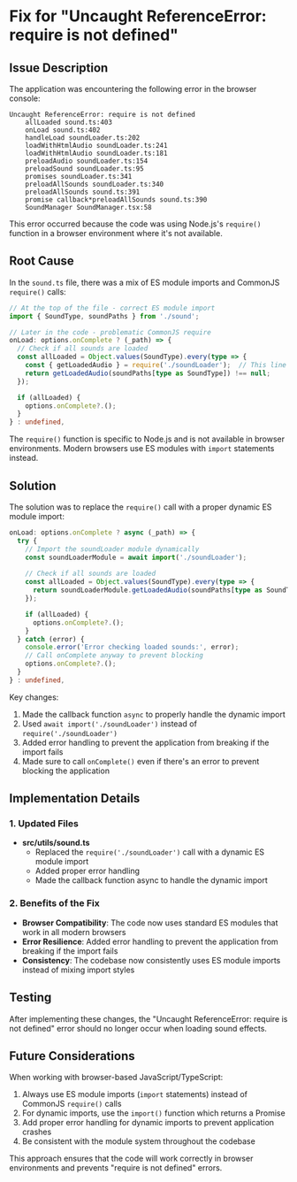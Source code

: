 # Fix for "Uncaught ReferenceError: require is not defined"

## Issue Description

The application was encountering the following error in the browser console:

```
Uncaught ReferenceError: require is not defined
    allLoaded sound.ts:403
    onLoad sound.ts:402
    handleLoad soundLoader.ts:202
    loadWithHtmlAudio soundLoader.ts:241
    loadWithHtmlAudio soundLoader.ts:181
    preloadAudio soundLoader.ts:154
    preloadSound soundLoader.ts:95
    promises soundLoader.ts:341
    preloadAllSounds soundLoader.ts:340
    preloadAllSounds sound.ts:391
    promise callback*preloadAllSounds sound.ts:390
    SoundManager SoundManager.tsx:58
```

This error occurred because the code was using Node.js's `require()` function in a browser environment where it's not available.

## Root Cause

In the `sound.ts` file, there was a mix of ES module imports and CommonJS `require()` calls:

```typescript
// At the top of the file - correct ES module import
import { SoundType, soundPaths } from './sound';

// Later in the code - problematic CommonJS require
onLoad: options.onComplete ? (_path) => {
  // Check if all sounds are loaded
  const allLoaded = Object.values(SoundType).every(type => {
    const { getLoadedAudio } = require('./soundLoader');  // This line causes the error
    return getLoadedAudio(soundPaths[type as SoundType]) !== null;
  });

  if (allLoaded) {
    options.onComplete?.();
  }
} : undefined,
```

The `require()` function is specific to Node.js and is not available in browser environments. Modern browsers use ES modules with `import` statements instead.

## Solution

The solution was to replace the `require()` call with a proper dynamic ES module import:

```typescript
onLoad: options.onComplete ? async (_path) => {
  try {
    // Import the soundLoader module dynamically
    const soundLoaderModule = await import('./soundLoader');
    
    // Check if all sounds are loaded
    const allLoaded = Object.values(SoundType).every(type => {
      return soundLoaderModule.getLoadedAudio(soundPaths[type as SoundType]) !== null;
    });

    if (allLoaded) {
      options.onComplete?.();
    }
  } catch (error) {
    console.error('Error checking loaded sounds:', error);
    // Call onComplete anyway to prevent blocking
    options.onComplete?.();
  }
} : undefined,
```

Key changes:
1. Made the callback function `async` to properly handle the dynamic import
2. Used `await import('./soundLoader')` instead of `require('./soundLoader')`
3. Added error handling to prevent the application from breaking if the import fails
4. Made sure to call `onComplete()` even if there's an error to prevent blocking the application

## Implementation Details

### 1. Updated Files

- **src/utils/sound.ts**
  - Replaced the `require('./soundLoader')` call with a dynamic ES module import
  - Added proper error handling
  - Made the callback function async to handle the dynamic import

### 2. Benefits of the Fix

- **Browser Compatibility**: The code now uses standard ES modules that work in all modern browsers
- **Error Resilience**: Added error handling to prevent the application from breaking if the import fails
- **Consistency**: The codebase now consistently uses ES module imports instead of mixing import styles

## Testing

After implementing these changes, the "Uncaught ReferenceError: require is not defined" error should no longer occur when loading sound effects.

## Future Considerations

When working with browser-based JavaScript/TypeScript:

1. Always use ES module imports (`import` statements) instead of CommonJS `require()` calls
2. For dynamic imports, use the `import()` function which returns a Promise
3. Add proper error handling for dynamic imports to prevent application crashes
4. Be consistent with the module system throughout the codebase

This approach ensures that the code will work correctly in browser environments and prevents "require is not defined" errors.
